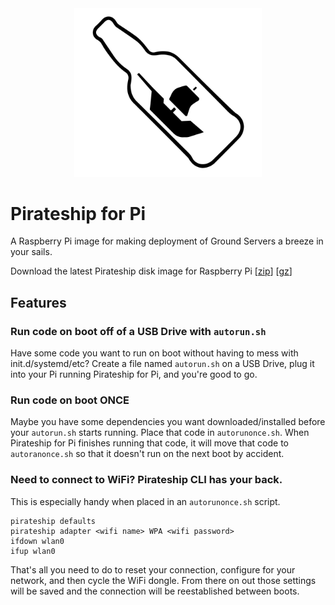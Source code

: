 <center><img width=300 src="images/pirateship.png"></center>

# Pirateship for Pi
A Raspberry Pi image for making deployment of Ground Servers a breeze in your sails. 

Download the latest Pirateship disk image for Raspberry Pi [[zip](http://pirate.sh/latest-pirateship.img.zip)] [[gz](http://pirate.sh/latest-pirateship.img.gz)]

## Features
### Run code on boot off of a USB Drive with `autorun.sh`
Have some code you want to run on boot without having to mess with init.d/systemd/etc? Create a file named `autorun.sh` on a USB Drive, plug it into your Pi running Pirateship for Pi, and you're good to go.

### Run code on boot ONCE
Maybe you have some dependencies you want downloaded/installed before your `autorun.sh` starts running. Place that code in `autorunonce.sh`. When Pirateship for Pi finishes running that code, it will move that code to `autoranonce.sh` so that it doesn't run on the next boot by accident. 

### Need to connect to WiFi? Pirateship CLI has your back.
This is especially handy when placed in an `autorunonce.sh` script.
```
pirateship defaults
pirateship adapter <wifi name> WPA <wifi password>
ifdown wlan0
ifup wlan0
```
That's all you need to do to reset your connection, configure for your network, and then cycle the WiFi dongle. From there on out those settings will be saved and the connection will be reestablished between boots. 
